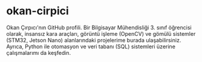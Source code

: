 # okan-cirpici
Okan Çırpıcı'nın GitHub profili. Bir Bilgisayar Mühendisliği 3. sınıf öğrencisi olarak, insansız kara araçları, görüntü işleme (OpenCV) ve gömülü sistemler (STM32, Jetson Nano) alanlarındaki projelerime burada ulaşabilirsiniz. Ayrıca, Python ile otomasyon ve veri tabanı (SQL) sistemleri üzerine çalışmalarımı da keşfedin.
